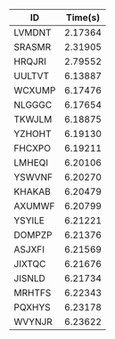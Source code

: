 |ID|Time(s)|
|-|-|
|LVMDNT|2.17364|
|SRASMR|2.31905|
|HRQJRI|2.79552|
|UULTVT|6.13887|
|WCXUMP|6.17476|
|NLGGGC|6.17654|
|TKWJLM|6.18875|
|YZHOHT|6.19130|
|FHCXPO|6.19211|
|LMHEQI|6.20106|
|YSWVNF|6.20270|
|KHAKAB|6.20479|
|AXUMWF|6.20799|
|YSYILE|6.21221|
|DOMPZP|6.21376|
|ASJXFI|6.21569|
|JIXTQC|6.21676|
|JISNLD|6.21734|
|MRHTFS|6.22343|
|PQXHYS|6.23178|
|WVYNJR|6.23622|
